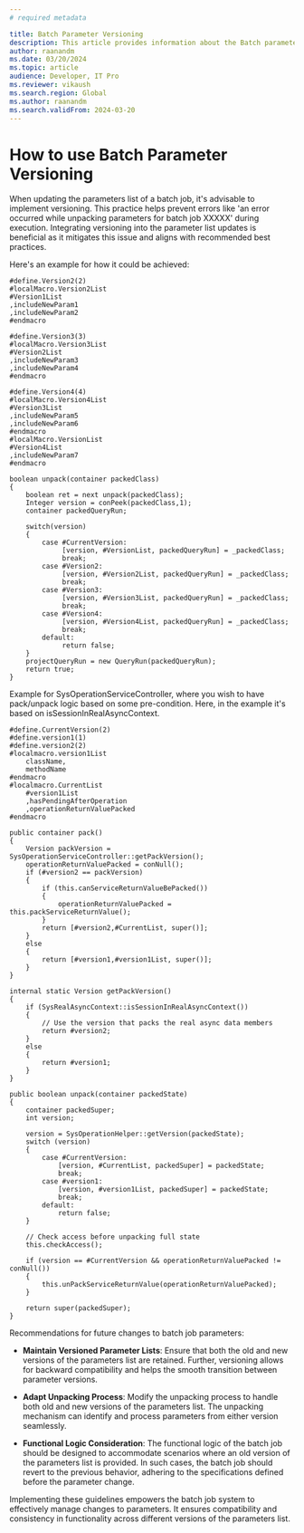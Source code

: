 ```yaml
---
# required metadata

title: Batch Parameter Versioning
description: This article provides information about the Batch parameter versioning and explains how you can use versioning to avoid issues related to pack/unpack.
author: raanandm
ms.date: 03/20/2024
ms.topic: article
audience: Developer, IT Pro
ms.reviewer: vikaush
ms.search.region: Global
ms.author: raanandm
ms.search.validFrom: 2024-03-20
---
```

# How to use Batch Parameter Versioning

When updating the parameters list of a batch job, it's advisable to implement versioning. This practice helps prevent errors like 'an error occurred while unpacking parameters for batch job XXXXX' during execution. Integrating versioning into the parameter list updates is beneficial as it mitigates this issue and aligns with recommended best practices.

Here's an example for how it could be achieved:

```X++
#define.Version2(2)
#localMacro.Version2List
#Version1List
,includeNewParam1
,includeNewParam2
#endmacro

#define.Version3(3)
#localMacro.Version3List
#Version2List
,includeNewParam3
,includeNewParam4
#endmacro

#define.Version4(4)
#localMacro.Version4List
#Version3List
,includeNewParam5
,includeNewParam6
#endmacro
#localMacro.VersionList
#Version4List
,includeNewParam7
#endmacro

boolean unpack(container packedClass)
{
    boolean ret = next unpack(packedClass);
    Integer version = conPeek(packedClass,1);
    container packedQueryRun;

    switch(version)
    {
        case #CurrentVersion:
             [version, #VersionList, packedQueryRun] = _packedClass;
             break;
        case #Version2:
             [version, #Version2List, packedQueryRun] = _packedClass;
             break;
        case #Version3:
             [version, #Version3List, packedQueryRun] = _packedClass;
             break;
        case #Version4:
             [version, #Version4List, packedQueryRun] = _packedClass;
             break;
        default:
             return false;
    }
    projectQueryRun = new QueryRun(packedQueryRun);
    return true;
}
```

Example for SysOperationServiceController, where you wish to have pack/unpack logic based on some pre-condition. Here, in the example it's based on isSessionInRealAsyncContext.

```X++
#define.CurrentVersion(2)
#define.version1(1)
#define.version2(2)
#localmacro.version1List
    className,
    methodName
#endmacro
#localmacro.CurrentList
    #version1List
    ,hasPendingAfterOperation
    ,operationReturnValuePacked
#endmacro

public container pack()
{
    Version packVersion = SysOperationServiceController::getPackVersion();
    operationReturnValuePacked = conNull();
    if (#version2 == packVersion)
    {
        if (this.canServiceReturnValueBePacked())
        {
            operationReturnValuePacked = this.packServiceReturnValue();
        }
        return [#version2,#CurrentList, super()];
    }
    else
    {
        return [#version1,#version1List, super()];
    }
}

internal static Version getPackVersion()
{
    if (SysRealAsyncContext::isSessionInRealAsyncContext())
    {
        // Use the version that packs the real async data members
        return #version2;
    }
    else
    {
        return #version1;
    }
}

public boolean unpack(container packedState)
{
    container packedSuper;
    int version;

    version = SysOperationHelper::getVersion(packedState);
    switch (version)
    {
        case #CurrentVersion:
            [version, #CurrentList, packedSuper] = packedState;
            break;
        case #version1:
            [version, #version1List, packedSuper] = packedState;
            break;
        default:
            return false;
    }

    // Check access before unpacking full state
    this.checkAccess();

    if (version == #CurrentVersion && operationReturnValuePacked != conNull())
    {
        this.unPackServiceReturnValue(operationReturnValuePacked);
    }

    return super(packedSuper);
}
```
Recommendations for future changes to batch job parameters:

- **Maintain Versioned Parameter Lists**: Ensure that both the old and new versions of the parameters list are retained. Further, versioning allows for backward compatibility and helps the smooth transition between parameter versions.

- **Adapt Unpacking Process**: Modify the unpacking process to handle both old and new versions of the parameters list. The unpacking mechanism can identify and process parameters from either version seamlessly.

- **Functional Logic Consideration**: The functional logic of the batch job should be designed to accommodate scenarios where an old version of the parameters list is provided. In such cases, the batch job should revert to the previous behavior, adhering to the specifications defined before the parameter change.

Implementing these guidelines empowers the batch job system to effectively manage changes to parameters. It ensures compatibility and consistency in functionality across different versions of the parameters list.
